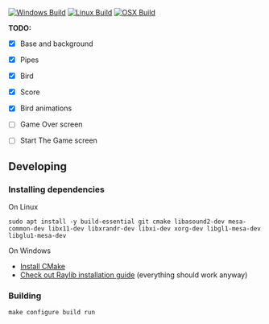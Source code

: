 <p float="left">

[![Windows Build](https://github.com/xfnty/flappy-bird/actions/workflows/build-windows.yml/badge.svg)](https://github.com/xfnty/flappy-bird/actions/workflows/build-windows.yml)
[![Linux Build](https://github.com/xfnty/flappy-bird/actions/workflows/build-linux.yml/badge.svg)](https://github.com/xfnty/flappy-bird/actions/workflows/build-linux.yml)
[![OSX Build](https://github.com/xfnty/flappy-bird/actions/workflows/build-macos.yml/badge.svg)](https://github.com/xfnty/flappy-bird/actions/workflows/build-macos.yml)

</p>

**TODO:**
- [x] Base and background
- [x] Pipes
- [x] Bird
- [x] Score
- [x] Bird animations
- [ ] Game Over screen
- [ ] Start The Game screen


## Developing

### Installing dependencies
On Linux
```
sudo apt install -y build-essential git cmake libasound2-dev mesa-common-dev libx11-dev libxrandr-dev libxi-dev xorg-dev libgl1-mesa-dev libglu1-mesa-dev
```
On Windows
- [Install CMake](https://cmake.org/download/)
- [Check out Raylib installation guide](https://github.com/raysan5/raylib/wiki/Working-on-Windows) (everything should work anyway)

### Building
```
make configure build run
```
